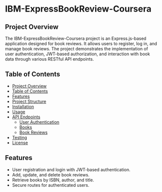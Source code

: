 # IBM-ExpressBookReview-Coursera

## Project Overview

The IBM-ExpressBookReview-Coursera project is an Express.js-based application designed for book reviews. It allows users to register, log in, and manage book reviews. The project demonstrates the implementation of user authentication, JWT-based authorization, and interaction with book data through various RESTful API endpoints.

## Table of Contents

- [Project Overview](#project-overview)
- [Table of Contents](#table-of-contents)
- [Features](#features)
- [Project Structure](#project-structure)
- [Installation](#installation)
- [Usage](#usage)
- [API Endpoints](#api-endpoints)
  - [User Authentication](#user-authentication)
  - [Books](#books)
  - [Book Reviews](#book-reviews)
- [Testing](#testing)
- [License](#license)

## Features

- User registration and login with JWT-based authentication.
- Add, update, and delete book reviews.
- Retrieve books by ISBN, author, and title.
- Secure routes for authenticated users.
